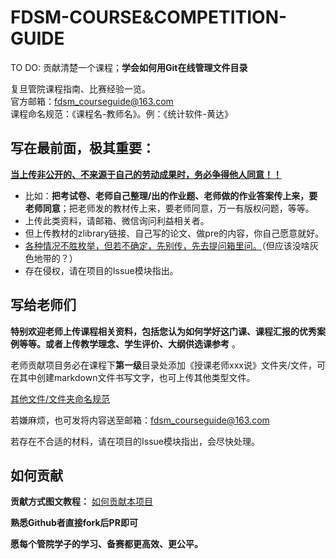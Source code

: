 # FDSM-COURSE&COMPETITION-GUIDE
TO DO: 贡献清楚一个课程；**学会如何用Git在线管理文件目录**

复旦管院课程指南、比赛经验一览。  
官方邮箱：fdsm_courseguide@163.com  
课程命名规范：《课程名-教师名》。例：《统计软件-黄达》

## 写在最前面，极其重要：
<u> **当上传非公开的、不来源于自己的劳动成果时，务必争得他人同意！！** </u>  
+ 比如：**把考试卷、老师自己整理/出的作业题、老师做的作业答案传上来，要老师同意**；把老师发的教材传上来，要老师同意，万一有版权问题，等等。  
+ 上传此类资料，请邮箱、微信询问利益相关者。  
+ 但上传教材的zlibrary链接、自己写的论文、做pre的内容，你自己愿意就好。  
+ <u>各种情况不胜枚举，但若不确定，先别传，先去提问箱里问。</u>（但应该没啥灰色地带的？）
+ 存在侵权，请在项目的Issue模块指出。 

## 写给老师们
**特别欢迎老师上传课程相关资料，包括您认为如何学好这门课、课程汇报的优秀案例等等。或者上传教学理念、学生评价、大纲供选课参考** 。
  
老师贡献项目务必在课程下**第一级**目录处添加《授课老师xxx说》文件夹/文件，可在其中创建markdown文件书写文字，也可上传其他类型文件。 

[其他文件/文件夹命名规范](https://ndro4zkb6p.feishu.cn/docx/HKoKdBDyKow62AxO48qc5bOWnHM?contentTheme=DARK&theme=DARK#part-YbmzdmFucoS4IrxLcivcG8Ktndf)  
  
若嫌麻烦，也可发将内容送至邮箱：fdsm_courseguide@163.com  

若存在不合适的材料，请在项目的Issue模块指出，会尽快处理。  

## 如何贡献
**贡献方式图文教程：**  [如何贡献本项目](https://ndro4zkb6p.feishu.cn/docx/FXkgd6OyOoUXK1xn57Pccx0Vn4b?from=from_copylink)

**熟悉Github者直接fork后PR即可**

**愿每个管院学子的学习、备赛都更高效、更公平。**





